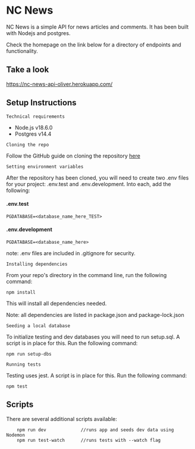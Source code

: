 # NC News

NC News is a simple API for news articles and comments. It has been built with Nodejs and postgres.

Check the homepage on the link below for a directory of endpoints and functionality.

## Take a look

https://nc-news-api-oliver.herokuapp.com/

## Setup Instructions

`Technical requirements`

- Node.js v18.6.0
- Postgres v14.4

`Cloning the repo`

Follow the GitHub guide on cloning the repository [here](https://docs.github.com/en/repositories/creating-and-managing-repositories/cloning-a-repository)

`Setting environment variables`

After the repository has been cloned, you will need to create two .env files for your project: .env.test and .env.development. Into each, add the following:

#### .env.test

```
PGDATABASE=<database_name_here_TEST>
```

#### .env.development

```
PGDATABASE=<database_name_here>
```

note: .env files are included in .gitignore for security.

`Installing dependencies`

From your repo's directory in the command line, run the following command:

```
npm install
```

This will install all dependencies needed.

Note: all dependencies are listed in package.json and package-lock.json

`Seeding a local database`

To initialize testing and dev databases you will need to run setup.sql. A script is in place for this. Run the following command:

```
npm run setup-dbs
```

`Running tests`

Testing uses jest. A script is in place for this. Run the following command:

```
npm test
```

## Scripts

There are several additional scripts available:

```
    npm run dev             //runs app and seeds dev data using Nodemon
    npm run test-watch      //runs tests with --watch flag
```
